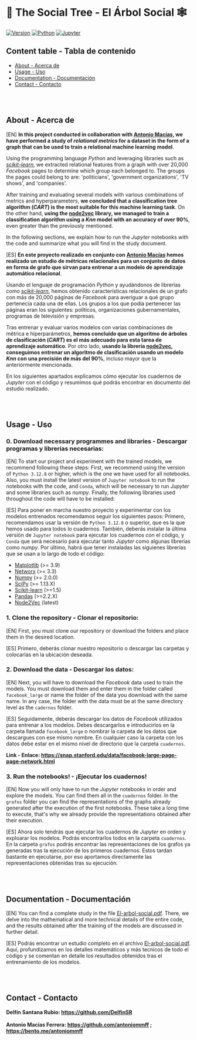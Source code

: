 # 🌳 The Social Tree - El Árbol Social 🕸️

[![Version](https://img.shields.io/badge/version-1.0.0-green.svg)](https://github.com/antoniommff/the-social-tree/releases)
[![Python](https://img.shields.io/badge/python-3.12.X-blue.svg)](https://www.python.org/)
[![Jupyter](https://img.shields.io/badge/jupyter-notebook-orange.svg)](https://jupyter.org/)


## Content table - Tabla de contenido

- [About - Acerca de](#about)
- [Usage - Uso](#usage)
- [Documentation - Documentación](#documentation)
- [Contact - Contacto](#contact)



<br></br>

## <a name="about"></a>About - Acerca de

[EN]
**In this project conducted in collaboration with [Antonio Macías](https://github.com/antoniommff), we have performed a study of *relational metrics* for a dataset in the form of a graph that can be used to train a relational machine learning model**.

Using the programming language *Python* and leveraging libraries such as *[scikit-learn](https://scikit-learn.org/stable/)*, we extracted relational features from a graph with over 20,000 *Facebook* pages to determine which group each belonged to. The groups the pages could belong to are: 'politicians', 'government organizations', 'TV shows', and 'companies'.

After training and evaluating several models with various combinations of metrics and hyperparameters, **we concluded that a classification tree algorithm (*CART*) is the most suitable for this machine learning task**. On the other hand, **using the [node2vec](https://snap.stanford.edu/node2vec/) library, we managed to train a classification algorithm using a *Knn* model with an accuracy of over 90%**, even greater than the previously mentioned.

In the following sections, we explain how to run the *Jupyter* notebooks with the code and summarize what you will find in the study document.

[ES]
**En este proyecto realizado en conjunto con [Antonio Macías](https://github.com/antoniommff) hemos realizado un estudio de métricas relacionales para un conjunto de datos en forma de grafo que sirvan para entrenar a un modelo de aprendizaje automático relacional**. 

Usando el lenguaje de programación *Python* y ayudándonos de librerías como *[scikit-learn](https://scikit-learn.org/stable/)*, hemos obtenido características relacionales de un grafo con más de 20,000 páginas de *Facebook* para averiguar a qué grupo pertenecía cada una de ellas. Los grupos a los que podía pertenecer las páginas eran los siguientes: politicos, organizaciones gubernamentales, programas de televisión y empresas. 

Tras entrenar y evaluar varios modelos con varias combinaciones de métrica e hiperparámetros, **hemos concluído que un algoritmo de árboles de clasificación (*CART*) es el más adecuado para esta tarea de aprendizaje automático**. Por otro lado, **usando la librería [node2vec](https://snap.stanford.edu/node2vec/), conseguimos entrenar un algoritmo de clasificación usando un modelo *Knn* con una precisión de más del 90%**, incluso mayor que la anteriormente mencionada. 

En los siguientes apartados explicamos cómo ejecutar los cuadernos de *Jupyter* con el código y resumimos qué podrás encontrar en documento del estudio realizado.



<br></br>

## <a name="usage"></a>Usage - Uso

### 0. Download necessary programmes and libraries - Descargar programas y librerías necesarias:

[EN]
To start our project and experiment with the trained models, we recommend following these steps:
First, we recommend using the version of `Python 3.12.8` or higher, which is the one we have used for all notebooks. Also, you must install the latest version of `Jupyter notebook` to run the notebooks with the code, and `Conda`, which will be necessary to run *Jupyter* and some libraries such as *numpy*. Finally, the following libraries used throughout the code will have to be installed:

[ES]
Para poner en marcha nuestro proyecto y experimentar con los modelos entrenados recomendamos seguir los siguientes pasos:
Primero, recomendamos usar la versión de `Python 3.12.8` o superior, que es la que hemos usado para todos lo cuadernos. También, deberás instalar la última versión de `Jupyter notebook` para ejecutar los cuadernos con el código, y `Conda` que será necesario para ejecutar tanto *Jupyter* como algunas librerías como *numpy*. Por último, habrá que tener instaladas las siguienes librerías que se usan a lo largo de todo el código:


- [Matplotlib](https://matplotlib.org/stable/install/index.html) (>= 3.9)
- [Networx](https://github.com/networkx/networkx) (>= 3.3)
- [Numpy](https://numpy.org/install/) (>= 2.0.0)
- [SciPy](https://scipy.org/install/) (>= 1.13.X)
- [Scikit-learn](https://scikit-learn.org/stable/install.html) (>=1.5)
- [Pandas](https://pandas.pydata.org/pandas-docs/stable/getting_started/install.html) (>=2.2.X)
- [Node2Vec](https://github.com/aditya-grover/node2vec) (latest)

### 1. Clone the repository - Clonar el repositorio:

[EN]
First, you must clone our repository or download the folders and place them in the desired location.

[ES]
Primero, deberás clonar nuestro repositorio o descargar las carpetas y colocarlas en la ubicación deseada.

### 2. Download the data - Descargar los datos:

[EN]
Next, you will have to download the *Facebook* data used to train the models. You must download them and enter them in the folder called `facebook_large` or name the folder of the data you download with the same name. In any case, the folder with the data must be at the same directory level as the `cadernos` folder.

[ES]
Seguidamente, deberás descargar los datos de *Facebook* utilizados para entrenar a los modelos. Debes descargarlos e introducirlos en la carpeta llamada `facebook_large` o nombrar la carpeta de los datos que descargues con ese mismo nombre. En cualquier caso la carpeta con los datos debe estar en el mismo nivel de directorio que la carpeta `cuadernos`.

**Link - Enlace: https://snap.stanford.edu/data/facebook-large-page-page-network.html**

### 3. Run the notebooks! - ¡Ejecutar los cuadernos!

[EN]
Now you will only have to run the *Jupyter* notebooks in order and explore the models. You can find them all in the `cuadernos` folder. In the `grafos` folder you can find the representations of the graphs already generated after the execution of the first notebooks. These take a long time to execute, that's why we already provide the representations obtained after their execution.

[ES]
Ahora solo tendrás que ejecutar los cuadernos de *Jupyter* en orden y exploarar los modelos. Podrás encontrarlos todos en la carpeta `cuadernos`. En la carpeta `grafos` podrás encontrar las representaciones de los grafos ya generadas tras la ejecución de los primeros cuadernos. Estos tardan bastante en ejecutarse, por eso aportamos directamente las representaciones obtenidas tras su ejecución.



<br></br>

## <a name="documentation"></a>Documentation - Documentación

[EN]
You can find a complete study in the file [El-arbol-social.pdf](https://github.com/DelfinSR/the-social-tree/blob/main/El-arbol-social.pdf). There, we delve into the mathematical and more technical details of the entire code, and the results obtained after the training of the models are discussed in further detail.

[ES]
Podrás encontrar un estudio completo en el archivo [El-arbol-social.pdf](https://github.com/DelfinSR/the-social-tree/blob/main/El-arbol-social.pdf). Aquí, profundizamos en los detalles matemáticos y más tecnicos de todo el código y se comentan en detalle los resultados obtenidos tras el entrenamiento de los modelos.

<br></br>

## <a name="contact"></a>Contact - Contacto

**Delfín Santana Rubio: https://github.com/DelfinSR**
<br></br>
**Antonio Macías Ferrera: https://github.com/antoniommff ; https://bento.me/antoniommff**

<br></br>

